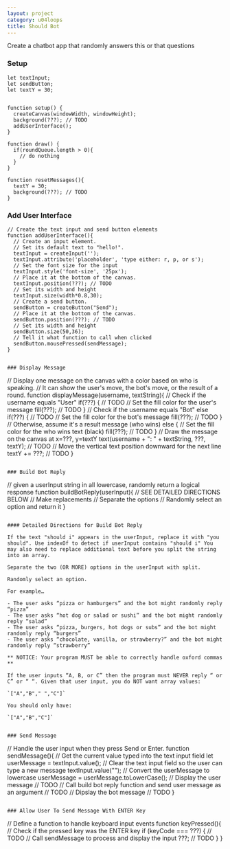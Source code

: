 ```yaml
---
layout: project
category: u04loops
title: Should Bot
---
```


Create a chatbot app that randomly answers this or that questions



### Setup

```
let textInput;
let sendButton;
let textY = 30;


function setup() {
  createCanvas(windowWidth, windowHeight);
  background(???); // TODO
  addUserInterface();
}

function draw() {
  if(roundQueue.length > 0){
    // do nothing
  }
}

function resetMessages(){
  textY = 30;
  background(???); // TODO
}
```

### Add User Interface

```
// Create the text input and send button elements
function addUserInterface(){
  // Create an input element.
  // Set its default text to "hello!".
  textInput = createInput('');
  textInput.attribute('placeholder', 'type either: r, p, or s');
  // Set the font size for the input
  textInput.style('font-size', '25px');
  // Place it at the bottom of the canvas. 
  textInput.position(???); // TODO
  // Set its width and height 
  textInput.size(width*0.8,30);
  // Create a send button.
  sendButton = createButton("Send");
  // Place it at the bottom of the canvas. 
  sendButton.position(???); // TODO
  // Set its width and height 
  sendButton.size(50,36);
  // Tell it what function to call when clicked
  sendButton.mousePressed(sendMessage);
}
```


```

### Display Message
```
// Display one message on the canvas with a color based on who is speaking.
// It can show the user's move, the bot's move, or the result of a round.
function displayMessage(username, textString){
  // Check if the username equals "User"
  if(???) { // TODO
    // Set the fill color for the user's message
    fill(???); // TODO
  } 
  // Check if the username equals "Bot"
  else if(???) { // TODO
    // Set the fill color for the bot's message
    fill(???); // TODO
  }
  // Otherwise, assume it's a result message (who wins)
  else {
    // Set the fill color for the who wins text (black)
    fill(???); // TODO
  }
  // Draw the message on the canvas at x=???, y=textY
  text(username + ": " + textString, ???, textY); // TODO
  // Move the vertical text position downward for the next line
  textY += ???; // TODO
}

```

### Build Bot Reply
```
// given a userInput string in all lowercase, randomly return a logical response
function buildBotReply(userInput){
    // SEE DETAILED DIRECTIONS BELOW
    // Make replacements
    // Separate the options
    // Randomly select an option and return it
}
```

#### Detailed Directions for Build Bot Reply

If the text "should i" appears in the userInput, replace it with "you should". Use indexOf to detect if userInput contains "should i" You may also need to replace additional text before you split the string into an array.

Separate the two (OR MORE) options in the userInput with split. 

Randomly select an option.

For example…

- The user asks “pizza or hamburgers” and the bot might randomly reply “pizza”
- The user asks “hot dog or salad or sushi” and the bot might randomly reply “salad”
- The user asks “pizza, burgers, hot dogs or subs” and the bot might randomly reply “burgers”
- The user asks “chocolate, vanilla, or strawberry?” and the bot might randomly reply “strawberry”

** NOTICE: Your program MUST be able to correctly handle oxford commas **

If the user inputs “A, B, or C” then the program must NEVER reply “ or C” or “ “. Given that user input, you do NOT want array values:

`["A","B"," ","C"]`

You should only have:

`["A","B","C"]`


### Send Message
```
// Handle the user input when they press Send or Enter.
function sendMessage(){
  // Get the current value typed into the text input field
  let userMessage = textInput.value();
  // Clear the text input field so the user can type a new message
  textInput.value("");
  // Convert the userMessage to lowercase
  userMessage = userMessage.toLowerCase();
  // Display the user message
  // TODO
  // Call build bot reply function and send user message as an argument
  // TODO
  // Dipslay the bot message
  // TODO
}
```

### Allow User To Send Message With ENTER Key
```
// Define a function to handle keyboard input events
function keyPressed(){
  // Check if the pressed key was the ENTER key
  if (keyCode === ???) { // TODO
    // Call sendMessage to process and display the input
    ???; // TODO
  }
}
```
